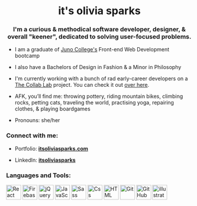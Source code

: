 <h1 align="center">it's olivia sparks</h1>
<h3 align="center">I'm a curious & methodical software developer, designer, & overall "keener", dedicated to solving user-focused problems.</h3>

- I am a graduate of <a href="https://junocollege.com">Juno College's</a> Front-end Web Development bootcamp

- I also have a Bachelors of Design in Fashion & a Minor in Philosophy

- I'm currently working with a bunch of rad early-career developers on a <a href="https://the-collab-lab.codes">The Collab Lab</a> project. You can check it out <a href="https://github.com/the-collab-lab/tcl-61-smart-shopping-list">over here</a>.

- AFK, you’ll find me: throwing pottery, riding mountain bikes, climbing rocks, petting cats, traveling the world, practising yoga, repairing clothes, & playing boardgames

- Pronouns: she/her

<h3 align="left">Connect with me:</h3>

- Portfolio: <a href="https://itsoliviasparks.com">**itsoliviasparks.com**</a>

- LinkedIn: <a href="https://www.linkedin.com/in/itsoliviasparks/">**itsoliviasparks**</a>
 
</p>

<h3 align="left">Languages and Tools:</h3>
<p align="left">
<img src="https://cdn.jsdelivr.net/gh/devicons/devicon/icons/react/react-original-wordmark.svg" alt="React" height="40" width="40"/>
<img src="https://cdn.jsdelivr.net/gh/devicons/devicon/icons/firebase/firebase-plain-wordmark.svg" alt="Firebase" height="40" width="40"/>
<img src="https://cdn.jsdelivr.net/gh/devicons/devicon/icons/jquery/jquery-plain-wordmark.svg" alt="jQuery" height="40" width="40"/> 
<img src="https://cdn.jsdelivr.net/gh/devicons/devicon/icons/javascript/javascript-plain.svg" alt="JavaScript" height="40" width="40"/>
<img src="https://cdn.jsdelivr.net/gh/devicons/devicon/icons/sass/sass-original.svg" alt="Sass" height="40" width="40"/>
<img src="https://cdn.jsdelivr.net/gh/devicons/devicon/icons/css3/css3-plain-wordmark.svg" alt="Css" height="40" width="40"/>
<img src="https://cdn.jsdelivr.net/gh/devicons/devicon/icons/html5/html5-plain-wordmark.svg" alt="HTML" height="40" width="40"/>
<img src="https://cdn.jsdelivr.net/gh/devicons/devicon/icons/git/git-plain-wordmark.svg" alt="Git" height="40" width="40"/>
<img src="https://cdn.jsdelivr.net/gh/devicons/devicon/icons/github/github-original-wordmark.svg" alt="GitHub" height="40" width="40"/>
<img src="https://cdn.jsdelivr.net/gh/devicons/devicon/icons/illustrator/illustrator-line.svg" alt="illustrator" height="40" width="40"/>
</p>
